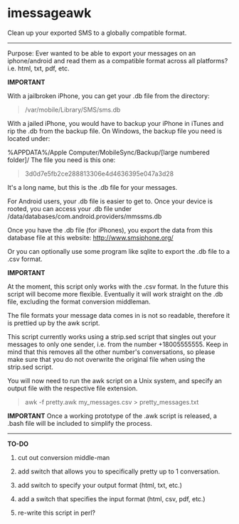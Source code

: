 # imessageawk
Clean up your exported SMS to a globally compatible format.

----------------------------------------------------------
Purpose: Ever wanted to be able to export your messages on an iphone/android and read them as a compatible format 
across all platforms? i.e. html, txt, pdf, etc.

**IMPORTANT**

  With a jailbroken iPhone, you can get your .db file from the directory: 
  >/var/mobile/Library/SMS/sms.db
  
  With a jailed iPhone, you would have to backup your iPhone in iTunes and rip the .db from the 
  backup file. On Windows, the backup file you need is located under:
  
  %APPDATA%/Apple Computer/MobileSync/Backup/[large numbered folder]/
  The file you need is this one:
  >3d0d7e5fb2ce288813306e4d4636395e047a3d28
  
  It's a long name, but this is the .db file for your messages.
  
  For Android users, your .db file is easier to get to. Once your device is rooted, you can access
  your .db file under /data/databases/com.android.providers/mmssms.db

Once you have the .db file (for iPhones), you export the data from this database file at this website: http://www.smsiphone.org/

Or you can optionally use some program like sqlite to export the .db file to a .csv format.

**IMPORTANT**

  At the moment, this script only works with the .csv format. In the future this script will become more flexible.
  Eventually it will work straight on the .db file, excluding the format conversion middleman.
  
The file formats your message data comes in is not so readable, therefore it is prettied up by the awk script.

This script currently works using a strip.sed script that singles out your messages to only one sender, 
i.e. from the number +18005555555. Keep in mind that this removes all the other number's conversations,
so please make sure that you do not overwrite the original file when using the strip.sed script.

You will now need to run the awk script on a Unix system, and specify an output file with the respective file extension.

> awk -f pretty.awk my_messages.csv > pretty_messages.txt

**IMPORTANT**
  Once a working prototype of the .awk script is released, a .bash file will be included to simplify the process.

----------------------------------------------------------

**TO-DO**

1) cut out conversion middle-man
2) add switch that allows you to specifically pretty up to 1 conversation.
3) add switch to specify your output format (html, txt, etc.)
4) add a switch that specifies the input format (html, csv, pdf, etc.)

5) re-write this script in perl?
